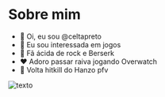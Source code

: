 # Sobre mim

- 👋 Oi, eu sou @celtapreto
- 👀 Eu sou interessada em jogos
- 🤘 Fã ácida de rock e Berserk
- ❤ Adoro passar raiva jogando Overwatch
- 🥺 Volta hitkill do Hanzo pfv

 ![texto](https://wallpaperaccess.com/full/3896693.jpg)

